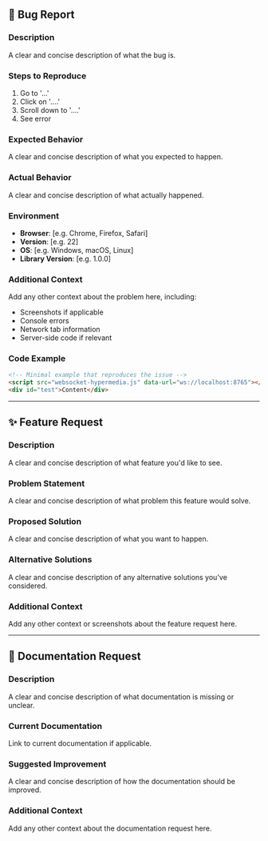 ## 🐛 Bug Report

### Description
A clear and concise description of what the bug is.

### Steps to Reproduce
1. Go to '...'
2. Click on '....'
3. Scroll down to '....'
4. See error

### Expected Behavior
A clear and concise description of what you expected to happen.

### Actual Behavior
A clear and concise description of what actually happened.

### Environment
- **Browser**: [e.g. Chrome, Firefox, Safari]
- **Version**: [e.g. 22]
- **OS**: [e.g. Windows, macOS, Linux]
- **Library Version**: [e.g. 1.0.0]

### Additional Context
Add any other context about the problem here, including:
- Screenshots if applicable
- Console errors
- Network tab information
- Server-side code if relevant

### Code Example
```html
<!-- Minimal example that reproduces the issue -->
<script src="websocket-hypermedia.js" data-url="ws://localhost:8765"></script>
<div id="test">Content</div>
```

---

## ✨ Feature Request

### Description
A clear and concise description of what feature you'd like to see.

### Problem Statement
A clear and concise description of what problem this feature would solve.

### Proposed Solution
A clear and concise description of what you want to happen.

### Alternative Solutions
A clear and concise description of any alternative solutions you've considered.

### Additional Context
Add any other context or screenshots about the feature request here.

---

## 📖 Documentation Request

### Description
A clear and concise description of what documentation is missing or unclear.

### Current Documentation
Link to current documentation if applicable.

### Suggested Improvement
A clear and concise description of how the documentation should be improved.

### Additional Context
Add any other context about the documentation request here. 
